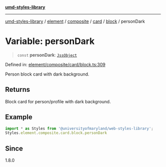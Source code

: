 [**umd-styles-library**](../../../../../../../../README.md)

***

[umd-styles-library](../../../../../../../../modules.md) / [element](../../../../../../../README.md) / [composite](../../../../../README.md) / [card](../../../README.md) / [block](../README.md) / personDark

# Variable: personDark

> `const` **personDark**: [`JssObject`](../../../../../../../../utilities/namespaces/transform/type-aliases/JssObject.md)

Defined in: [element/composite/card/block.ts:309](https://github.com/UMD-Digital/design-system/blob/8c958a0419ab79ba8bcba0aabd12f79a69ac5834/packages/styles/source/element/composite/card/block.ts#L309)

Person block card with dark background.

## Returns

Block card for person/profile with dark background.

## Example

```typescript
import * as Styles from '@universityofmaryland/web-styles-library';
Styles.element.composite.card.block.personDark
```

## Since

1.8.0
